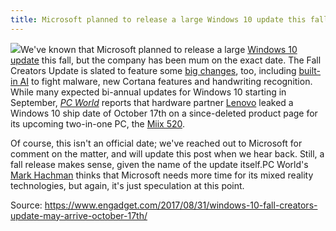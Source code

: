 ```yaml
---
title: Microsoft planned to release a large Windows 10 update this fall
---
```


![](https://cdn.ghacks.net/wp-content/uploads/2017/05/windows-10-fall-creators-update.jpg)We've known that Microsoft planned to release a large [Windows 10 update](https://www.engadget.com/2017/05/11/windows-10-fall-creators-update/) this fall, but the company has been mum on the exact date. The Fall Creators Update is slated to feature some [big changes](https://www.engadget.com/2017/06/09/windows-10-preview-shows-big-changes-are-coming/), too, including [built-in AI](https://www.engadget.com/2017/06/28/microsoft-windows-fall-creators-update-security/) to fight malware, new Cortana features and handwriting recognition. While many expected bi-annual updates for Windows 10 starting in September, [_PC World_](http://www.pcworld.com/article/3221429/windows/windows-10-fall-creators-update-launch-date-leaked-by-lenovo-slips-to-october.html) reports that hardware partner [Lenovo](https://www.engadget.com/tag/lenovo/) leaked a Windows 10 ship date of October 17th on a since-deleted product page for its upcoming two-in-one PC, the [Miix 520](https://www.engadget.com/2017/08/31/lenovo-yoga-920-and-miix-520-at-ifa/).

Of course, this isn't an official date; we've reached out to Microsoft for comment on the matter, and will update this post when we hear back. Still, a fall release makes sense, given the name of the update itself.PC World's [Mark Hachman](http://www.pcworld.com/article/3221429/windows/windows-10-fall-creators-update-launch-date-leaked-by-lenovo-slips-to-october.html) thinks that Microsoft needs more time for its mixed reality technologies, but again, it's just speculation at this point.

Source: https://www.engadget.com/2017/08/31/windows-10-fall-creators-update-may-arrive-october-17th/

